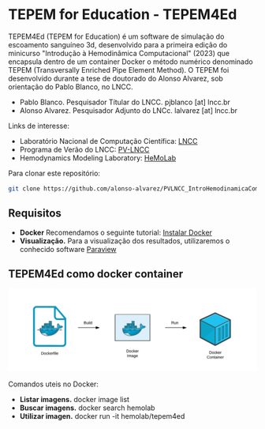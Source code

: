 # TEPEM for Education - TEPEM4Ed

TEPEM4Ed (TEPEM for Education) é um software de simulação do escoamento sanguíneo 3d, desenvolvido para a primeira edição do minicurso "Introdução à Hemodinâmica Computacional" (2023) que encapsula dentro de um container Docker o método numérico denominado TEPEM (Transversally Enriched Pipe Element Method). 
O TEPEM foi desenvolvido durante a tese de doutorado do Alonso Alvarez, sob orientação do Pablo Blanco, no LNCC.

- Pablo Blanco. Pesquisador Títular do LNCC. pjblanco [at] lncc.br
- Alonso Alvarez. Pesquisador Adjunto do LNCc. lalvarez [at] lncc.br

Links de interesse:
- Laboratório Nacional de Computação Científica: [LNCC](https://lncc.br)
- Programa de Verão do LNCC: [PV-LNCC](https://verao.lncc.br)
- Hemodynamics Modeling Laboratory: [HeMoLab](http://hemolab.lncc.br)

Para clonar este repositório:
   ```bash
   git clone https://github.com/alonso-alvarez/PVLNCC_IntroHemodinamicaComputacional
  ```

## Requisitos
- **Docker** Recomendamos o seguinte tutorial: [Instalar Docker](https://www.digitalocean.com/community/tutorials/how-to-install-and-use-docker-on-ubuntu-20-04)
- **Visualização.** Para a visualização dos resultados, utilizaremos o conhecido software [Paraview](https://www.paraview.org/download/)

## TEPEM4Ed como docker container
![screenshot](imageFolder/docker_process.png)

Comandos uteis no Docker:
- **Listar imagens.** docker image list
- **Buscar imagens.** docker search hemolab
- **Utilizar imagen.** docker run -it hemolab/tepem4ed
